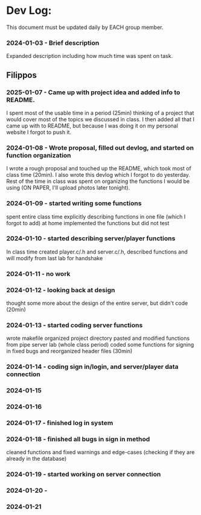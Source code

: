 # Dev Log:

This document must be updated daily by EACH group member.

### 2024-01-03 - Brief description
Expanded description including how much time was spent on task.


## Filippos

### 2025-01-07 - Came up with project idea and added info to README.
I spent most of the usable time in a period (25min) thinking of a project that would cover most of the topics we
discussed in class. I then added all that I came up with to README, but because I was doing it on my personal website I forgot to push it.

### 2024-01-08 - Wrote proposal, filled out devlog, and started on function organization
I wrote a rough proposal and touched up the README, which took most of class time (20min).
I also wrote this devlog which I forgot to do yesterday.
Rest of the time in class was spent on organizing the functions I would be using (ON PAPER, I'll upload photos later tonight).

### 2024-01-09 - started writing some functions
spent entire class time explicitly describing functions in one file (which I forgot to add)
at home implemented the functions but did not test

### 2024-01-10 - started describing server/player functions
In class time created player.c/.h and server.c/.h, described functions and will modify from last lab for handshake

### 2024-01-11 - no work

### 2024-01-12 - looking back at design
thought some more about the design of the entire server, but didn't code (20min)

### 2024-01-13 - started coding server functions
wrote makefile
organized project directory
pasted and modified functions from pipe server lab
(whole class period)
coded some functions for signing in
fixed bugs and reorganized header files
(30min)

### 2024-01-14 - coding sign in/login, and server/player data connection

### 2024-01-15

### 2024-01-16

### 2024-01-17 - finished log in system


### 2024-01-18 - finished all bugs in sign in method
cleaned functions and fixed warnings and edge-cases (checking if they are already in the database)

### 2024-01-19 - started working on server connection

### 2024-01-20 - 

### 2024-01-21
